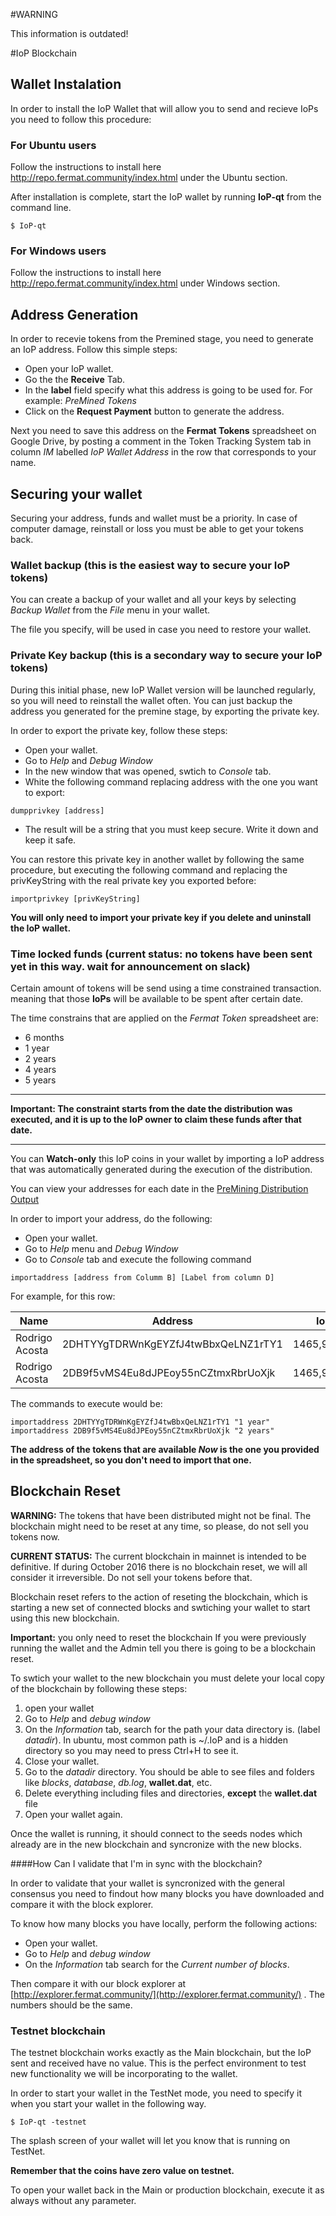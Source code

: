 #WARNING

This information is outdated!


#IoP Blockchain

## Wallet Instalation
In order to install the IoP Wallet that will allow you to send and recieve IoPs you need to follow this procedure:

### For Ubuntu users
Follow the instructions to install here http://repo.fermat.community/index.html under the Ubuntu section.

After installation is complete, start the IoP wallet by running **IoP-qt** from the command line.

```
$ IoP-qt
```



### For Windows users
Follow the instructions to install here http://repo.fermat.community/index.html under Windows section.


## Address Generation
In order to recevie tokens from the Premined stage, you need to generate an IoP address. Follow this simple steps:

* Open your IoP wallet.
* Go the the **Receive** Tab.
* In the **label** field specify what this address is going to be used for. For example: *PreMined Tokens*
* Click on the **Request Payment** button to generate the address.


Next you need to save this address on the **Fermat Tokens** spreadsheet on Google Drive, by posting a comment in the Token Tracking System tab in column *IM* labelled *IoP Wallet Address* in the row that corresponds to your name.

## Securing your wallet

Securing your address, funds and wallet must be a priority. In case of computer damage, reinstall or loss you must be able to get your tokens back.

### Wallet backup (this is the easiest way to secure your IoP tokens)
You can create a backup of your wallet and all your keys by selecting *Backup Wallet* from the *File* menu in your wallet. 

The file you specify, will be used in case you need to restore your wallet.

### Private Key backup (this is a secondary way to secure your IoP tokens)
During this initial phase, new IoP Wallet version will be launched regularly, so you will need to reinstall the wallet often.
You can just backup the address you generated for the premine stage, by exporting the private key.

In order to export the private key, follow these steps:

* Open your wallet.
* Go to *Help* and *Debug Window*
* In the new window that was opened, swtich to *Console* tab.
* White the following command replacing address with the one you want to export:

```
dumpprivkey [address]
```
* The result will be a string that you must keep secure. Write it down and keep it safe.

You can restore this private key in another wallet by following the same procedure, but executing the following command and replacing the privKeyString with the real private key you exported before:

```
importprivkey [privKeyString]
```

**You will only need to import your private key if you delete and uninstall the IoP wallet.**


### Time locked funds (current status: no tokens have been sent yet in this way. wait for announcement on slack)

Certain amount of tokens will be send using a time constrained transaction. meaning that those **IoPs** will be available to be spent after certain date.

The time constrains that are applied on the *Fermat Token* spreadsheet are:

* 6 months
* 1 year
* 2 years
* 4 years
* 5 years

---

**Important: The constraint starts from the date the distribution was executed, and it is up to the IoP owner to claim these funds after that date.**

---

You can **Watch-only** this IoP coins in your wallet by importing a IoP address that was automatically generated during the execution of the distribution.

You can view your addresses for each date in the [PreMining Distribution Output](https://docs.google.com/spreadsheets/d/1NafNFjKbBl-RCeh7wLoDGeZqSGnAFvIPciGbEdmmSZk/edit?usp=sharing) 


In order to import your address, do the following:

* Open your wallet.
* Go to *Help* menu and *Debug Window*
* Go to *Console* tab and execute the following command

```
importaddress [address from Columm B] [Label from column D]
```

For example, for this row:

|Name|Address|IoPs|TimeConstraint|RedeemScript|
|---|---|---|---|---|
|Rodrigo Acosta |2DHTYYgTDRWnKgEYZfJ4twBbxQeLNZ1rTY1|1465,930962|1 year|0800000157768bdce6b17576a914460eb1ec408c4c3a204eb04841cd9f86f1936f4c88ac|
|Rodrigo Acosta |2DB9f5vMS4Eu8dJPEoy55nCZtmxRbrUoXjk|1465,930962|2 years|080000015776c2cb66b17576a914460eb1ec408c4c3a204eb04841cd9f86f1936f4c88ac|

The commands to execute would be:

```
importaddress 2DHTYYgTDRWnKgEYZfJ4twBbxQeLNZ1rTY1 "1 year"
importaddress 2DB9f5vMS4Eu8dJPEoy55nCZtmxRbrUoXjk "2 years"
```

**The address of the tokens that are available *Now* is the one you provided in the spreadsheet, so you don't need to import that one.**



## Blockchain Reset 

**WARNING:** The tokens that have been distributed might not be final. The blockchain might need to be reset at any time, so please, do not sell you tokens now. 

**CURRENT STATUS:** The current blockchain in mainnet is intended to be definitive. If during October 2016 there is no blockchain reset, we will all consider it irreversible. Do not sell your tokens before that.

Blockchain reset refers to the action of reseting the blockchain, which is starting a new set of connected blocks and swtiching your wallet to start using this new blockchain.

**Important:** you only need to reset the blockchain If you were previously running the wallet and the Admin tell you there is going to be a blockchain reset.

To swtich your wallet to the new blockchain you must delete your local copy of the blockchain by following these steps:

1. open your wallet
2. Go to *Help* and *debug window*
3. On the *Information* tab, search for the path your data directory is. (label *datadir*). In ubuntu, most common path is ~/.IoP and is a hidden directory so you may need to press Ctrl+H to see it.
4. Close your wallet.
5. Go to the *datadir* directory. You should be able to see files and folders like *blocks*, *database*, *db.log*, **wallet.dat**, etc.
6. Delete everything including files and directories, **except** the **wallet.dat** file
7. Open your wallet again.

Once the wallet is running, it should connect to the seeds nodes which already are in the new blockchain and syncronize with the new blocks.

####How Can I validate that I'm in sync with the blockchain?

In order to validate that your wallet is syncronized with the general consensus you need to findout how many blocks you have downloaded and compare it with the block explorer.

To know how many blocks you have locally, perform the following actions:

* Open your wallet.
* Go to *Help* and *debug window*
* On the *Information* tab search for the *Current number of blocks*.

Then compare it with our block explorer at [http://explorer.fermat.community/](http://explorer.fermat.community/) . The numbers should be the same.

### Testnet blockchain

The testnet blockchain works exactly as the Main blockchain, but the IoP sent and received have no value. 
This is the perfect environment to test new functionality we will be incorporating to the wallet.

In order to start your wallet in the TestNet mode, you need to specify it when you start your wallet in the following way.

```
$ IoP-qt -testnet
```

The splash screen of your wallet will let you know that is running on TestNet.

**Remember that the coins have zero value on testnet.**

To open your wallet back in the Main or production blockchain, execute it as always without any parameter.
